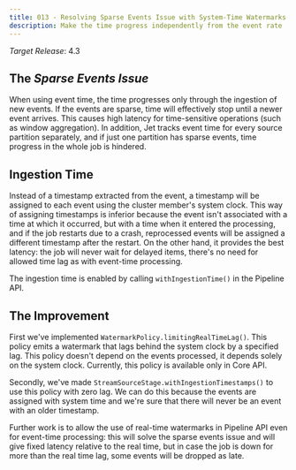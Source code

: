 ```yaml
---
title: 013 - Resolving Sparse Events Issue with System-Time Watermarks
description: Make the time progress independently from the event rate
---
```


*Target Release*: 4.3

## The _Sparse Events Issue_

When using event time, the time progresses only through the ingestion of
new events. If the events are sparse, time will effectively stop until a
newer event arrives. This causes high latency for time-sensitive
operations (such as window aggregation). In addition, Jet tracks event
time for every source partition separately, and if just one partition
has sparse events, time progress in the whole job is hindered.

## Ingestion Time

Instead of a timestamp extracted from the event, a timestamp will be
assigned to each event using the cluster member's system clock. This way
of assigning timestamps is inferior because the event isn't associated
with a time at which it occurred, but with a time when it entered the
processing, and if the job restarts due to a crash, reprocessed events
will be assigned a different timestamp after the restart. On the other
hand, it provides the best latency: the job will never wait for delayed
items, there's no need for allowed time lag as with event-time
processing.

The ingestion time is enabled by calling `withIngestionTime()` in the
Pipeline API.

## The Improvement

First we've implemented `WatermarkPolicy.limitingRealTimeLag()`. This
policy emits a watermark that lags behind the system clock by a
specified lag. This policy doesn't depend on the events processed, it
depends solely on the system clock. Currently, this policy is available
only in Core API.

Secondly, we've made `StreamSourceStage.withIngestionTimestamps()` to
use this policy with zero lag. We can do this because the events are
assigned with system time and we're sure that there will never be an
event with an older timestamp.

Further work is to allow the use of real-time watermarks in Pipeline API
even for event-time processing: this will solve the sparse events issue
and will give fixed latency relative to the real time, but in case the
job is down for more than the real time lag, some events will be
dropped as late.
